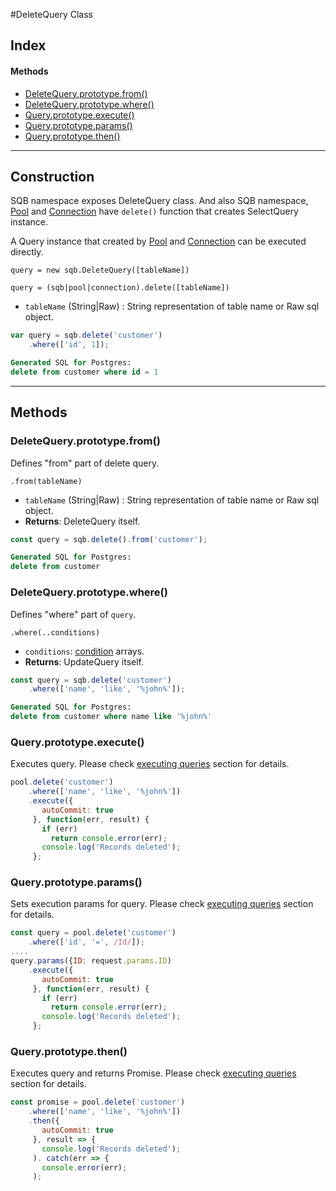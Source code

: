 #DeleteQuery Class

## Index

#### Methods
- [DeleteQuery.prototype.from()](#deletequeryprototypefrom)
- [DeleteQuery.prototype.where()](#deletequeryprototypewhere)
- [Query.prototype.execute()](#queryprototypeexecute)
- [Query.prototype.params()](#queryprototypeparams)
- [Query.prototype.then()](#queryprototypethen)

<hr/>


## Construction

SQB namespace exposes DeleteQuery class. And also SQB namespace, [Pool](connection/Pool.md) and [Connection](connection/Connection.md) have `delete()` function that creates SelectQuery instance.

A Query instance that created by [Pool](connection/Pool.md) and [Connection](connection/Connection.md) can be executed directly.


`query = new sqb.DeleteQuery([tableName])`

`query = (sqb|pool|connection).delete([tableName])`


- `tableName` (String|Raw) : String representation of table name or Raw sql object.

```js
var query = sqb.delete('customer')
    .where(['id', 1]);
```
```sql
Generated SQL for Postgres:
delete from customer where id = 1
```

<hr/>

## Methods

### DeleteQuery.prototype.from() 
Defines "from" part of delete query.

`.from(tableName)`

- `tableName` (String|Raw) : String representation of table name or Raw sql object.
- **Returns**: DeleteQuery itself.


```js
const query = sqb.delete().from('customer');
```
```sql
Generated SQL for Postgres:
delete from customer
```


### DeleteQuery.prototype.where() 
Defines "where" part of `query`.

`.where(..conditions)`

- `conditions`: [condition](query-builder/conditions.md) arrays.
- **Returns**: UpdateQuery itself.

```js
const query = sqb.delete('customer')
    .where(['name', 'like', '%john%']);
```
```sql
Generated SQL for Postgres:
delete from customer where name like '%john%'
```

### Query.prototype.execute() 
Executes query. Please check [executing queries](query-builder/executingqueries.md) section for details.

```js
pool.delete('customer')
    .where(['name', 'like', '%john%'])
    .execute({
       autoCommit: true
     }, function(err, result) {
       if (err)
         return console.error(err);
       console.log('Records deleted');
     };
```

### Query.prototype.params() 
Sets execution params for query. Please check [executing queries](query-builder/executingqueries.md) section for details.

```js
const query = pool.delete('customer')
    .where(['id', '=', /Id/]);
....    
query.params({ID: request.params.ID)    
    .execute({
       autoCommit: true
     }, function(err, result) {
       if (err)
         return console.error(err);
       console.log('Records deleted');
     };
```



### Query.prototype.then() 
Executes query and returns Promise. Please check [executing queries](query-builder/executingqueries.md) section for details.

```js
const promise = pool.delete('customer')
    .where(['name', 'like', '%john%'])
    .then({
       autoCommit: true
     }, result => {
       console.log('Records deleted');
     ). catch(err => {
       console.error(err);
     );
```


